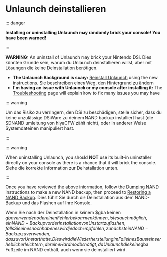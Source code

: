 # Unlaunch deinstallieren

::: danger

**Installing or uninstalling Unlaunch may randomly brick your console! You have been warned!**

:::

**WARNING:** An uninstall of Unlaunch may brick your Nintendo DSi. Dies könnten Gründe sein, warum du Unlaunch deinstallieren willst, aber mit Lösungen die keine Deinstallation benötigen.

- **The Unlaunch Background is scary:** [Reinstall Unlaunch](installing-unlaunch.html) using the new instructions. Sie beschreiben einen Weg, den Hintergrund zu ändern
- **I'm having an issue with Unlaunch or my console after installing it:** The [Troubleshooting](troubleshooting.html#unlaunch) page will explain how to fix many issues you may have

::: warning

Um das Risiko zu verringern, den DSi zu beschädigen, stelle sicher, dass du keine unzulässige DSiWare zu deinem NAND backup installiert hast (die SDNAND umleitung von hiyaCFW zählt nicht), oder in anderer Weise Systemdateinen manipuliert hast.

:::

::: warning

When uninstalling Unlaunch, you should **NOT** use its built-in uninstaller directly on your console as there is a chance that it will brick the console. Siehe die korrekte Information zur Deinstallation unten.

:::

Once you have reviewed the above information, follow the [Dumping NAND](dumping-nand.html) instructions to make a new NAND backup, then proceed to [Restoring a NAND Backup](restoring-nand.html). Dies führt Sie durch die Deinstallation aus dem NAND-Backup und das Flashen auf Ihre Konsole.

Wenn Sie nach der Deinstallation in keinem $gba keinen $gba verwenden oder einen Fehler bekommen können, ist es auch möglich, ein NAND-Backup vor der Installation von Unstart zu flashen, falls Sie eines noch haben es wird jedoch empfohlen, zunächst ein NAND-Backup zu verwenden, das zuvor Unstart hatte. Dies wird die Wiederherstellung im Fall eines Bausteins erheblich erleichtern, der eine Hardmod benötigt, da Unlaunch die keine$gba Fußzeile im NAND enthält, auch wenn sie deinstalliert wird.
